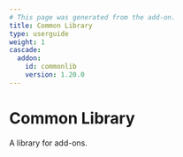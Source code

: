 ```yaml
---
# This page was generated from the add-on.
title: Common Library
type: userguide
weight: 1
cascade:
  addon:
    id: commonlib
    version: 1.20.0
---
```


# Common Library

A library for add-ons.
